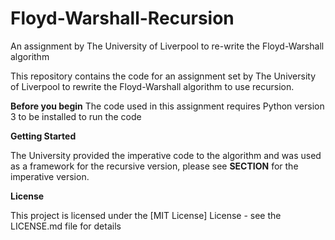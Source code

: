 # Floyd-Warshall-Recursion
An assignment by The University of Liverpool to re-write the Floyd-Warshall algorithm


This repository contains the code for an assignment set by The University of Liverpool to rewrite the Floyd-Warshall algorithm to use recursion.

**Before you begin**
The code used in this assignment requires Python version 3 to be installed to run the code

**Getting Started**

The University provided the imperative code to the algorithm and was used as a framework for the recursive version, please see **SECTION** for the imperative version.

**License**

This project is licensed under the [MIT License] License - see the LICENSE.md file for details
